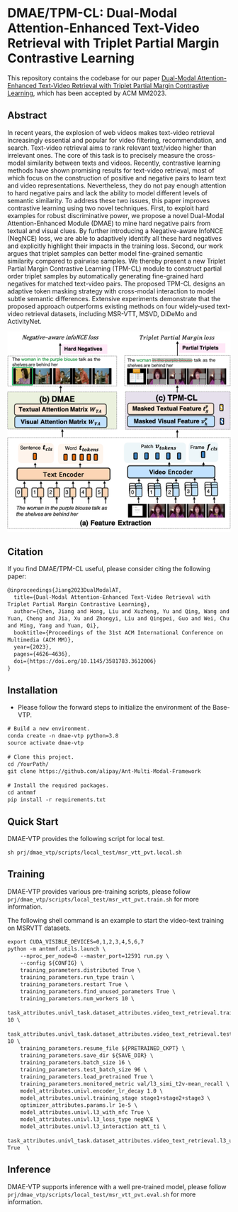 # DMAE/TPM-CL: Dual-Modal Attention-Enhanced Text-Video Retrieval with Triplet Partial Margin Contrastive Learning

This repository contains the codebase for our paper
[Dual-Modal Attention-Enhanced Text-Video Retrieval with Triplet Partial Margin Contrastive Learning](https://arxiv.org/pdf/2309.11082.pdf), which has been accepted by ACM MM2023.

## Abstract

In recent years, the explosion of web videos makes text-video retrieval increasingly essential and popular for video filtering, recommendation, and search. Text-video retrieval aims to rank relevant text/video higher than irrelevant ones. The core of this task is to precisely measure the cross-modal similarity between texts and videos. Recently, contrastive learning methods have shown promising results for text-video retrieval, most of which focus on the construction of positive and negative pairs to learn text and video representations. Nevertheless, they do not pay enough attention to hard negative pairs and lack the ability to model different levels of semantic similarity. To address these two issues, this paper improves contrastive learning using two novel techniques. First, to exploit hard examples for robust discriminative power, we propose a novel Dual-Modal Attention-Enhanced Module (DMAE) to mine hard negative pairs from textual and visual clues. By further introducing a Negative-aware InfoNCE (NegNCE) loss, we are able to adaptively identify all these hard negatives and explicitly highlight their impacts in the training loss. Second, our work argues that triplet samples can better model fine-grained semantic similarity compared to pairwise samples. We thereby present a new Triplet Partial Margin Contrastive Learning (TPM-CL) module to construct partial order triplet samples by automatically generating fine-grained hard negatives for matched text-video pairs. The proposed TPM-CL designs an adaptive token masking strategy with cross-modal interaction to model subtle semantic differences. Extensive experiments demonstrate that the proposed approach outperforms existing methods on four widely-used text-video retrieval datasets, including MSR-VTT, MSVD, DiDeMo and ActivityNet.

![alt text](demo_figs/simple_framework.png)


## Citation

If you find DMAE/TPM-CL useful, please consider citing the following paper:

```
@inproceedings{Jiang2023DualModalAT,
  title={Dual-Modal Attention-Enhanced Text-Video Retrieval with Triplet Partial Margin Contrastive Learning},
  author={Chen, Jiang and Hong, Liu and Xuzheng, Yu and Qing, Wang and Yuan, Cheng and Jia, Xu and Zhongyi, Liu and Qingpei, Guo and Wei, Chu and Ming, Yang and Yuan, Qi},
  booktitle={Proceedings of the 31st ACM International Conference on Multimedia (ACM MM)},
  year={2023},
  pages={4626–4636},
  doi={https://doi.org/10.1145/3581783.3612006}
}
```

## Installation

- Please follow the forward steps to initialize the environment of the Base-VTP.
```
# Build a new environment.
conda create -n dmae-vtp python=3.8
source activate dmae-vtp

# Clone this project.
cd /YourPath/
git clone https://github.com/alipay/Ant-Multi-Modal-Framework

# Install the required packages.
cd antmmf
pip install -r requirements.txt
```

## Quick Start

DMAE-VTP provides the following script for local test.
```
sh prj/dmae_vtp/scripts/local_test/msr_vtt_pvt.local.sh
```

## Training

DMAE-VTP provides various pre-training scripts, please follow `prj/dmae_vtp/scripts/local_test/msr_vtt_pvt.train.sh` for more information.

The following shell command is an example to start the video-text training on MSRVTT datasets.

```
export CUDA_VISIBLE_DEVICES=0,1,2,3,4,5,6,7
python -m antmmf.utils.launch \
    --nproc_per_node=8 --master_port=12591 run.py \
    --config ${CONFIG} \
    training_parameters.distributed True \
    training_parameters.run_type train \
    training_parameters.restart True \
    training_parameters.find_unused_parameters True \
    training_parameters.num_workers 10 \
    task_attributes.univl_task.dataset_attributes.video_text_retrieval.train_ensemble_n_clips 10 \
    task_attributes.univl_task.dataset_attributes.video_text_retrieval.test_ensembel_n_clips 10 \
    training_parameters.resume_file ${PRETRAINED_CKPT} \
    training_parameters.save_dir ${SAVE_DIR} \
    training_parameters.batch_size 16 \
    training_parameters.test_batch_size 96 \
    training_parameters.load_pretrained True \
    training_parameters.monitored_metric val/l3_simi_t2v-mean_recall \
    model_attributes.univl.encoder_lr_decay 1.0 \
    model_attributes.univl.training_stage stage1+stage2+stage3 \
    optimizer_attributes.params.lr 1e-5 \
    model_attributes.univl.l3_with_nfc True \
    model_attributes.univl.l3_loss_type negNCE \
    model_attributes.univl.l3_interaction att_ti \
    task_attributes.univl_task.dataset_attributes.video_text_retrieval.l3_use_twm True  \    
```

## Inference

DMAE-VTP supports inference with a well pre-trained model, please follow `prj/dmae_vtp/scripts/local_test/msr_vtt_pvt.eval.sh` for more information.
